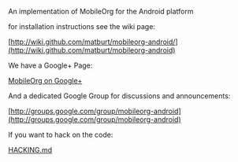 An implementation of MobileOrg for the Android platform

for installation instructions see the wiki page:

[http://wiki.github.com/matburt/mobileorg-android/](http://wiki.github.com/matburt/mobileorg-android)

We have a Google+ Page:

[MobileOrg on Google+](https://plus.google.com/u/0/101083268903948579162)

And a dedicated Google Group for discussions and announcements:

[http://groups.google.com/group/mobileorg-android](http://groups.google.com/group/mobileorg-android)

If you want to hack on the code:

[HACKING.md](HACKING.md)

